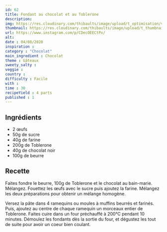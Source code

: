 ```yaml
---
id: 62
title: Fondant au chocolat et au Toblerone
description: 
img: https://res.cloudinary.com/thibaults/image/upload/t_optimisation/v1600523373/Recipes/20200804_fondant_chocolat.jpg
thumbnail: https://res.cloudinary.com/thibaults/image/upload/t_thumbnail_josie/v1600523373/Recipes/20200804_fondant_chocolat.jpg
url: https://www.instagram.com/p/CDecOEECtPx/
alt: 
date : 04/08/2020
inspiration :
category : "Chocolat"
main_ingredient : Chocolat
theme : Gâteaux
sweety_salty : 
veggie : 
country :
difficulty : Facile
with : 
time : 30
recipeYield : 4 parts
published : 1
---
```


## Ingrédients
 - 2 œufs
 - 50g de sucre
 - 40g de farine
 - 200g de Toblerone
 - 40g de chocolat noir
 - 100g de beurre


## Recette
Faites fondre le beurre, 100g de Toblerone et le chocolat au bain-marie. Mélangez. Fouettez les œufs avec le sucre puis ajoutez la farine. Mélangez les deux préparations pour obtenir un mélange homogène.

Versez la pâte dans 4 ramequins ou moules à muffins beurrés et farinés. Puis, ajoutez au centre de chaque ramequin un morceaux entier de Toblerone. Faites cuire dans un four préchauffé à 200°C pendant 10 minutes. Démoulez les fondants dès la sortie du four, et dégustez les tout de suite pour avoir un coeur bien coulant.